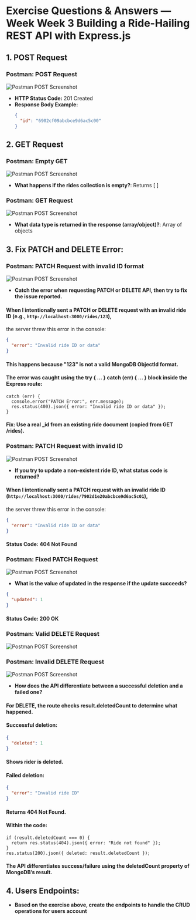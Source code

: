 # Exercise Questions & Answers — Week Week 3 Building a Ride-Hailing REST API with Express.js

## 1. POST Request

### Postman: POST Request
![Postman POST Screenshot](../Screenshots/PostmanPOST.png)


- **HTTP Status Code:** 201 Created  
- **Response Body Example:**
  ```json
  {
    "id": "6902cf09abcbce9d6ac5c00"
  }
  ```

## 2. GET Request

### Postman: Empty GET
![Postman POST Screenshot](../Screenshots/PostmanGETExercise.png)

  - **What happens if the rides collection is empty?**: Returns [ ]


### Postman: GET Request
![Postman POST Screenshot](../Screenshots/PostmanGET.png)

  - **What data type is returned in the response (array/object)?**: Array of objects

## 3. Fix PATCH and DELETE Error:


### Postman: PATCH Request with invalid ID format
![Postman POST Screenshot](../Screenshots/PostmanPATCHInvalid.png)
- **Catch the error when requesting PATCH or DELETE API, then try to fix the issue reported.**

#### When I intentionally sent a PATCH or DELETE request with an **invalid ride ID** (e.g., `http://localhost:3000/rides/123`),  
the server threw this error in the console:

```json
{
  "error": "Invalid ride ID or data"
}
```
#### This happens because "123" is not a valid MongoDB ObjectId format.

#### The error was caught using the try { ... } catch (err) { ... } block inside the Express route:

```
catch (err) {
  console.error("PATCH Error:", err.message);
  res.status(400).json({ error: "Invalid ride ID or data" });
}
```

#### Fix: Use a real _id from an existing ride document (copied from GET /rides).

### Postman: PATCH Request with invalid ID
![Postman POST Screenshot](../Screenshots/PostmanPATCHError.png)


- **If you try to update a non-existent ride ID, what status code is returned?**

#### When I intentionally sent a PATCH request with an **invalid ride ID** (`http://localhost:3000/rides/7902d1e20abcbce9d6ac5c01`), 
the server threw this error in the console:

```json
{
  "error": "Invalid ride ID or data"
}
```

#### Status Code: 404 Not Found

### Postman: Fixed PATCH Request
![Postman POST Screenshot](../Screenshots/PostmanPATCH.png)

- **What is the value of updated in the response if the update succeeds?**

```json
{
  "updated": 1
}
```

#### Status Code: 200 OK


### Postman: Valid DELETE Request
![Postman POST Screenshot](../Screenshots/PostmanDELETE.png)
### Postman: Invalid DELETE Request
![Postman POST Screenshot](../Screenshots/PostmanDELETEInvalid.png)
- **How does the API differentiate between a successful deletion and a failed one?**

#### For DELETE, the route checks result.deletedCount to determine what happened.
#### Successful deletion:
```json
{
  "deleted": 1
}
```
#### Shows rider is deleted.

#### Failed deletion:
```json
{
  "error": "Invalid ride ID"
}
```
#### Returns 404 Not Found.

#### Within the code:
```
if (result.deletedCount === 0) {
  return res.status(404).json({ error: "Ride not found" });
}
res.status(200).json({ deleted: result.deletedCount });
```
#### The API differentiates success/failure using the deletedCount property of MongoDB’s result.

## 4. Users Endpoints:
- **Based on the exercise above, create the endpoints to handle the CRUD operations for users account**